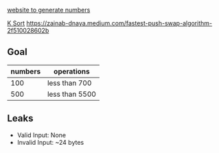 [website to generate numbers](https://www.calculatorsoup.com/calculators/statistics/random-number-generator.php)

[K Sort](https://www.geeksforgeeks.org/nearly-sorted-algorithm/)
https://zainab-dnaya.medium.com/fastest-push-swap-algorithm-2f510028602b

## Goal
| numbers | operations |
|---------|------------|
| 100 | less than 700 |
| 500 | less than 5500 |

## Leaks
- Valid Input: None
- Invalid Input: ~24 bytes